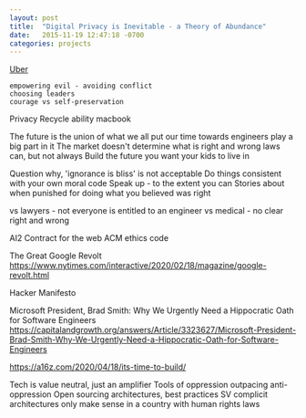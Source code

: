 ```yaml
---
layout: post
title:  "Digital Privacy is Inevitable - a Theory of Abundance"
date:   2015-11-19 12:47:18 -0700
categories: projects
---
```


[Uber](http://www.zdnet.com/article/uber-fined-peanuts-in-god-view-surveillance-data-breach-investigation/)

    empowering evil - avoiding conflict
    choosing leaders
    courage vs self-preservation

Privacy
Recycle ability macbook

The future is the union of what we all put our time towards
  engineers play a big part in it
The market doesn't determine what is right and wrong
  laws can, but not always
Build the future you want your kids to live in

Question why, 'ignorance is bliss' is not acceptable
Do things consistent with your own moral code
Speak up - to the extent you can
Stories about when punished for doing what you believed was right

vs lawyers - not everyone is entitled to an engineer
vs medical - no clear right and wrong

AI2
Contract for the web
ACM ethics code

The Great Google Revolt
https://www.nytimes.com/interactive/2020/02/18/magazine/google-revolt.html

Hacker Manifesto

Microsoft President, Brad Smith: Why We Urgently Need a Hippocratic Oath for Software Engineers
https://capitalandgrowth.org/answers/Article/3323627/Microsoft-President-Brad-Smith-Why-We-Urgently-Need-a-Hippocratic-Oath-for-Software-Engineers


https://a16z.com/2020/04/18/its-time-to-build/


Tech is value neutral, just an amplifier
  Tools of oppression outpacing anti-oppression
  Open sourcing architectures, best practices
    SV complicit
    architectures only make sense in a country with human rights laws
